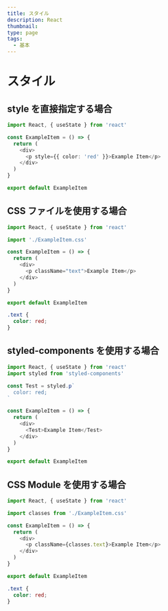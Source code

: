 ```yaml
---
title: スタイル
description: React
thumbnail:
type: page
tags:
  - 基本
---
```


# スタイル

## style を直接指定する場合

```ts {} [ExampleItem.ts]
import React, { useState } from 'react'

const ExampleItem = () => {
  return (
    <div>
      <p style={{ color: 'red' }}>Example Item</p>
    </div>
  )
}

export default ExampleItem
```

## CSS ファイルを使用する場合

```ts {} [ExampleItem.ts]
import React, { useState } from 'react'

import './ExampleItem.css'

const ExampleItem = () => {
  return (
    <div>
      <p className="text">Example Item</p>
    </div>
  )
}

export default ExampleItem
```

```css {} [ExampleItem.css]
.text {
  color: red;
}
```

## styled-components を使用する場合

```ts {} [ExampleItem.ts]
import React, { useState } from 'react'
import styled from 'styled-components'

const Test = styled.p`
  color: red;
`

const ExampleItem = () => {
  return (
    <div>
      <Test>Example Item</Test>
    </div>
  )
}

export default ExampleItem
```

## CSS Module を使用する場合

```ts {} [ExampleItem.ts]
import React, { useState } from 'react'

import classes from './ExampleItem.css'

const ExampleItem = () => {
  return (
    <div>
      <p className={classes.text}>Example Item</p>
    </div>
  )
}

export default ExampleItem
```

```css {} [ExampleItem.module.css]
.text {
  color: red;
}
```
